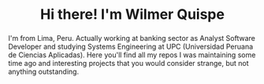 ###

<h1 align="center">Hi there! I'm Wilmer Quispe</h1>

###

<p align="left">I'm from Lima, Peru. Actually working at banking sector as Analyst Software Developer and studying Systems Engineering at UPC (Universidad Peruana de Ciencias Aplicadas). Here you'll find all my repos I was maintaining some time ago and interesting projects that you would consider strange, but not anything outstanding.</p>

###
